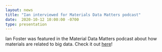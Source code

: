```yaml
---
layout: news
title: "Ian interviewed for Materials Data Matters podcast"
date:  2020-10-12 10:00:00 -0700
type: presentation
---
```

Ian Foster was featured in the Material Data Matters podcast about how materials are related to big data. Check it out [here](https://podcasts.apple.com/us/podcast/data-science/id1526956749?i=1000488029291)!
